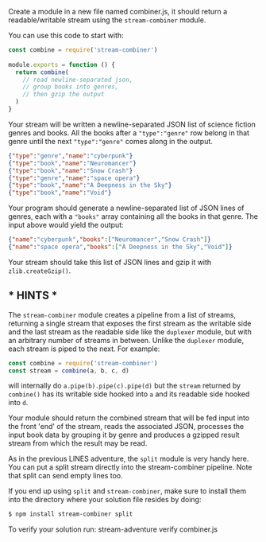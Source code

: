 Create a module in a new file named combiner.js, it should return a readable/writable stream using the
`stream-combiner` module. 

You can use this code to start with:

```js
const combine = require('stream-combiner')
    
module.exports = function () {
  return combine(
    // read newline-separated json,
    // group books into genres,
    // then gzip the output
  )
}
```
Your stream will be written a newline-separated JSON list of science fiction
genres and books. All the books after a `"type":"genre"` row belong in that
genre until the next `"type":"genre"` comes along in the output.

```json
{"type":"genre","name":"cyberpunk"}
{"type":"book","name":"Neuromancer"}
{"type":"book","name":"Snow Crash"}
{"type":"genre","name":"space opera"}
{"type":"book","name":"A Deepness in the Sky"}
{"type":"book","name":"Void"}
```

Your program should generate a newline-separated list of JSON lines of genres,
each with a `"books"` array containing all the books in that genre. The input
above would yield the output:

```json
{"name":"cyberpunk","books":["Neuromancer","Snow Crash"]}
{"name":"space opera","books":["A Deepness in the Sky","Void"]}
```

Your stream should take this list of JSON lines and gzip it with
`zlib.createGzip()`.

## * HINTS *

The `stream-combiner` module creates a pipeline from a list of streams,
returning a single stream that exposes the first stream as the writable side and
the last stream as the readable side like the `duplexer` module, but with an
arbitrary number of streams in between. Unlike the `duplexer` module, each
stream is piped to the next. For example:

```js
const combine = require('stream-combiner')
const stream = combine(a, b, c, d)
```

will internally do `a.pipe(b).pipe(c).pipe(d)` but the `stream` returned by
`combine()` has its writable side hooked into `a` and its readable side hooked
into `d`. 

Your module should return the combined stream that will be fed input into the 
front 'end' of the stream, reads the associated JSON, processes the input book
data by grouping it by genre and produces a gzipped result stream from which 
the result may be read.

As in the previous LINES adventure, the `split` module is very handy here. You
can put a split stream directly into the stream-combiner pipeline.
Note that split can send empty lines too.

If you end up using `split` and `stream-combiner`, make sure to install them
into the directory where your solution file resides by doing:

```sh
$ npm install stream-combiner split
```

To verify your solution run:
stream-adventure verify combiner.js
